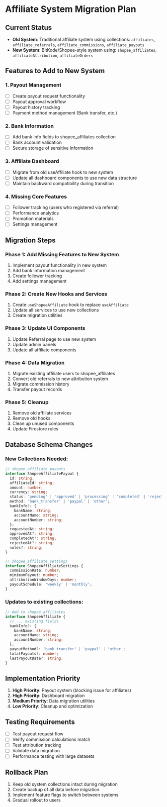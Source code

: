# Affiliate System Migration Plan

## Current Status
- **Old System**: Traditional affiliate system using collections: `affiliates`, `affiliate_referrals`, `affiliate_commissions`, `affiliate_payouts`
- **New System**: BitKode/Shopee-style system using: `shopee_affiliates`, `affiliateAttribution`, `affiliateOrders`

## Features to Add to New System

### 1. Payout Management
- [ ] Create payout request functionality
- [ ] Payout approval workflow
- [ ] Payout history tracking
- [ ] Payment method management (Bank transfer, etc.)

### 2. Bank Information
- [ ] Add bank info fields to shopee_affiliates collection
- [ ] Bank account validation
- [ ] Secure storage of sensitive information

### 3. Affiliate Dashboard
- [ ] Migrate from old useAffiliate hook to new system
- [ ] Update all dashboard components to use new data structure
- [ ] Maintain backward compatibility during transition

### 4. Missing Core Features
- [ ] Follower tracking (users who registered via referral)
- [ ] Performance analytics
- [ ] Promotion materials
- [ ] Settings management

## Migration Steps

### Phase 1: Add Missing Features to New System
1. Implement payout functionality in new system
2. Add bank information management
3. Create follower tracking
4. Add settings management

### Phase 2: Create New Hooks and Services
1. Create `useShopeeAffiliate` hook to replace `useAffiliate`
2. Update all services to use new collections
3. Create migration utilities

### Phase 3: Update UI Components
1. Update Referral page to use new system
2. Update admin panels
3. Update all affiliate components

### Phase 4: Data Migration
1. Migrate existing affiliate users to shopee_affiliates
2. Convert old referrals to new attribution system
3. Migrate commission history
4. Transfer payout records

### Phase 5: Cleanup
1. Remove old affiliate services
2. Remove old hooks
3. Clean up unused components
4. Update Firestore rules

## Database Schema Changes

### New Collections Needed:
```typescript
// shopee_affiliate_payouts
interface ShopeeAffiliatePayout {
  id: string;
  affiliateId: string;
  amount: number;
  currency: string;
  status: 'pending' | 'approved' | 'processing' | 'completed' | 'rejected';
  method: 'bank_transfer' | 'paypal' | 'other';
  bankInfo?: {
    bankName: string;
    accountName: string;
    accountNumber: string;
  };
  requestedAt: string;
  approvedAt?: string;
  completedAt?: string;
  rejectedAt?: string;
  notes?: string;
}

// shopee_affiliate_settings
interface ShopeeAffiliateSettings {
  commissionRate: number;
  minimumPayout: number;
  attributionWindowDays: number;
  payoutSchedule: 'weekly' | 'monthly';
}
```

### Updates to existing collections:
```typescript
// Add to shopee_affiliates
interface ShopeeAffiliate {
  // ... existing fields
  bankInfo?: {
    bankName: string;
    accountName: string;
    accountNumber: string;
  };
  payoutMethod?: 'bank_transfer' | 'paypal' | 'other';
  totalPayouts?: number;
  lastPayoutDate?: string;
}
```

## Implementation Priority
1. **High Priority**: Payout system (blocking issue for affiliates)
2. **High Priority**: Dashboard migration 
3. **Medium Priority**: Data migration utilities
4. **Low Priority**: Cleanup and optimization

## Testing Requirements
- [ ] Test payout request flow
- [ ] Verify commission calculations match
- [ ] Test attribution tracking
- [ ] Validate data migration
- [ ] Performance testing with large datasets

## Rollback Plan
1. Keep old system collections intact during migration
2. Create backup of all data before migration
3. Implement feature flags to switch between systems
4. Gradual rollout to users
